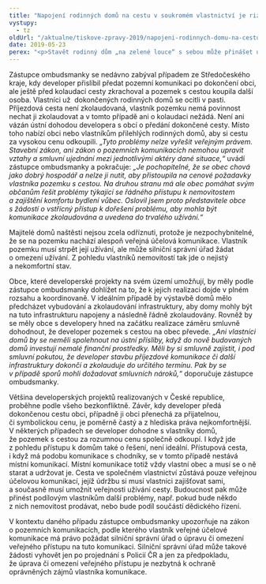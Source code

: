 ```yaml
---
title: "Napojení rodinných domů na cestu v soukromém vlastnictví je rizikem"
vystupy:
  - tz
oldUrl: "/aktualne/tiskove-zpravy-2019/napojeni-rodinnych-domu-na-cestu-v-soukromem-vlastnictvi-je-rizikem"
date: 2019-05-23
perex: "<p>Stavět rodinný dům „na zelené louce“ s sebou může přinášet určitá rizika, pokud není výstavba domu zkoordinována s výstavbou infrastruktury. Zástupce ombudsmanky se opakovaně setkává s případy developerských projektů výstavby rodinných domů, kdy domy už jsou dokončeny, ale chybí příjezdová komunikace. Ta buď není postavena vůbec, nebo se v souvislosti s ní vyskytnou právní překážky, které nejenže znemožňují její užívání, ale fakticky mohou ohrozit i zkolaudování a užívání vlastních rodinných domů.</p>"
---
```


<!-- imported from the old website -->

<p>Zástupce ombudsmanky se nedávno zabýval případem ze Středočeského kraje, kdy developer přislíbil předat pozemní komunikaci po dokončení obci, ale ještě před kolaudací cesty zkrachoval a pozemek s cestou koupila další osoba. Vlastníci už  dokončených rodinných domů se ocitli v pasti. Příjezdová cesta není zkolaudovaná, vlastník pozemku nemá povinnost nechat ji zkolaudovat a v tomto případě ani o kolaudaci nežádá. Není ani vázán ústní dohodou developera s obcí o předání dokončené cesty. Místo toho nabízí obci nebo vlastníkům přilehlých rodinných domů, aby si cestu za vysokou cenu odkoupili.<i> „Tyto problémy nelze vyřešit veřejným právem. Stavební zákon, ani zákon o pozemních komunikacích nemohou upravit vztahy a smluvní ujednání mezi jednotlivými aktéry dané situace,“</i> uvádí zástupce ombudsmanky a pokračuje: <i>„Je pochopitelné, že se obec chová jako dobrý hospodář a nelze ji nutit, aby přistoupila na cenové požadavky vlastníka pozemku s cestou. Na druhou stranu má ale obec pomáhat svým občanům řešit problémy týkající se řádného přístupu k nemovitostem a zajištění komfortu bydlení vůbec. Oslovil jsem proto představitele obce s žádostí o vstřícný přístup k dořešení problému, aby mohla být komunikace zkolaudována a uvedena do trvalého užívání.“</i></p> <p>Majitelé domů naštěstí nejsou zcela odříznuti, protože je nezpochybnitelné, že se na pozemku nachází alespoň veřejná účelová komunikace. Vlastník pozemku musí strpět její užívání, ale může silniční správní úřad žádat o omezení užívání. Z pohledu vlastníků nemovitostí tak jde o nejistý a nekomfortní stav.</p> <p>Obce, které developerské projekty na svém území umožňují, by měly podle zástupce ombudsmanky dohlížet na to, že k jejich realizaci dojde v plném rozsahu a koordinovaně. V ideálním případě by výstavbě domů mělo předcházet vybudování a zkolaudování infrastruktury, aby domy mohly být na tuto infrastrukturu napojeny a následně řádně zkolaudovány. Rovněž by se měly obce s developery hned na začátku realizace záměru smluvně dohodnout, že developer pozemek s cestou na obec převede.<i> „Ani vlastníci domů by se neměli spolehnout na ústní přísliby, když do nově budovaných domů investují nemalé finanční prostředky. Měli by si smluvně zajistit, i pod smluvní pokutou, že developer stavbu příjezdové komunikace či další infrastruktury dokončí a zkolauduje do určitého termínu. Pak by se v případě sporů mohli dožadovat smluvních nároků,“</i> doporučuje zástupce ombudsmanky.</p> <p>Většina developerských projektů realizovaných v České republice, proběhne podle všeho bezkonfliktně. Závěr, kdy developer předá dokončenou cestu obci, případně ji obci přenechá za přijatelnou, či symbolickou cenu, je poměrně častý a z hlediska práva nejkomfortnější. V některých případech se developer dohodne s vlastníky domů, že pozemek s cestou za rozumnou cenu společně odkoupí. I když jde z pohledu přístupu k domům také o řešení, není ideální. Přístupová cesta, i když má podobu komunikace s chodníky, se v tomto případě nestává místní komunikací. Místní komunikace totiž vždy vlastní obec a musí se o ně starat a udržovat je. Cesta ve společném vlastnictví zůstává pouze veřejnou účelovou komunikací, jejíž údržbu si musí vlastníci zajišťovat sami, a současně musí umožnit veřejnosti užívání cesty. Budoucnost pak může přinést podílovým vlastníkům další problémy, např. pokud bude někdo z nich nemovitost prodávat, nebo bude podíl součástí dědického řízení.</p><p> V kontextu daného případu zástupce ombudsmanky upozorňuje na zákon o pozemních komunikacích, podle kterého vlastník veřejné účelové komunikace má právo požádat silniční správní úřad o úpravu či omezení veřejného přístupu na tuto komunikaci. Silniční správní úřad může takové žádosti vyhovět jen po projednání s Policií ČR a jen za předpokladu, že úprava či omezení veřejného přístupu je nezbytná k ochraně oprávněných zájmů vlastníka komunikace.</p>
